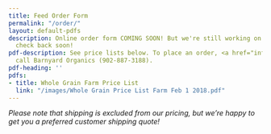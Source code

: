 ```yaml
---
title: Feed Order Form
permalink: "/order/"
layout: default-pdfs
description: Online order form COMING SOON! But we're still working on this page.  Please
  check back soon!
pdf-description: See price lists below. To place an order, <a href="info@barnyardorganics.com">email</a>   or
  call Barnyard Organics (902-887-3188).
pdf-heading: ''
pdfs:
- title: Whole Grain Farm Price List
  link: "/images/Whole Grain Price List Farm Feb 1 2018.pdf"
---
```

_Please note that shipping is excluded from our pricing, but we’re happy to get you a preferred customer shipping quote!_